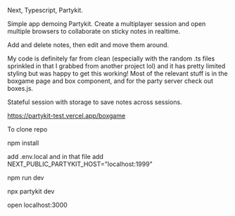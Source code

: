 Next, Typescript, Partykit.

Simple app demoing Partykit. Create a multiplayer session and open multiple browsers to collaborate on sticky notes in realtime.

Add and delete notes, then edit and move them around.

My code is definitely far from clean (especially with the random .ts files sprinkled in that I grabbed from another project lol) and it has pretty limited styling but was happy to get this working! Most of the relevant stuff is in the boxgame page and box component, and for the party server check out boxes.js.

Stateful session with storage to save notes across sessions.

https://partykit-test.vercel.app/boxgame

To clone repo

npm install

add .env.local and in that file add NEXT_PUBLIC_PARTYKIT_HOST="localhost:1999"

npm run dev

npx partykit dev

open localhost:3000
